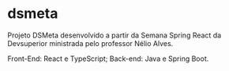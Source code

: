 # dsmeta

Projeto DSMeta desenvolvido a partir da Semana Spring React da Devsuperior ministrada pelo professor Nélio Alves.

Front-End: React e TypeScript;
Back-end: Java e Spring Boot.
